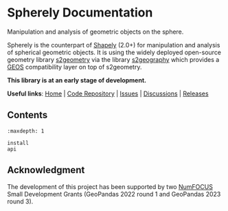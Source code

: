 # Spherely Documentation

Manipulation and analysis of geometric objects on the sphere.

Spherely is the counterpart of [Shapely] (2.0+) for manipulation and analysis
of spherical geometric objects. It is using the widely deployed open-source
geometry library [s2geometry] via the library [s2geography] which provides a
[GEOS] compatibility layer on top of s2geometry.

**This library is at an early stage of development.**

**Useful links**:
[Home](http://spherely.readthedocs.io/) |
[Code Repository](https://github.com/benbovy/spherely) |
[Issues](https://github.com/benbovy/spherely/issues) |
[Discussions](https://github.com/benbovy/spherely/discussions) |
[Releases](https://github.com/benbovy/spherely/releases)

## Contents

```{toctree}
:maxdepth: 1

install
api
```

## Acknowledgment

The development of this project has been supported by two
[NumFOCUS] Small Development Grants (GeoPandas 2022 round
1 and GeoPandas 2023 round 3).

[Shapely]: https://shapely.readthedocs.io
[s2geometry]: https://s2geometry.io
[s2geography]: https://github.com/paleolimbot/s2geography
[GEOS]: https://libgeos.org
[NumFOCUS]: https://numfocus.org
